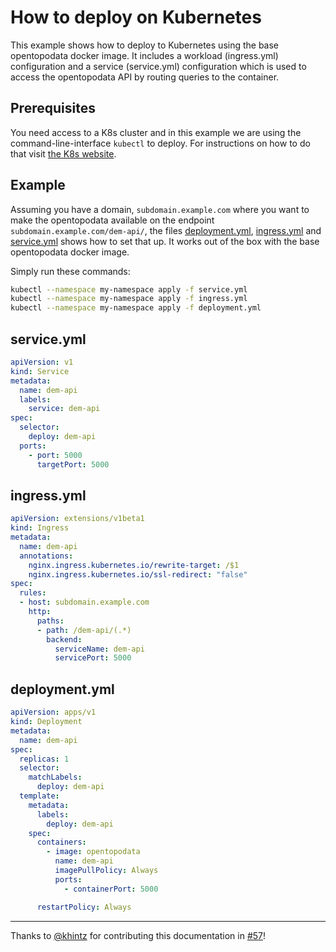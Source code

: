 # How to deploy on Kubernetes

This example shows how to deploy to Kubernetes using the base opentopodata docker image. It includes a workload (ingress.yml) configuration and a service (service.yml) configuration which is used to access the opentopodata API by routing queries to the container.

## Prerequisites

You need access to a K8s cluster and in this example we are using the command-line-interface `kubectl` to deploy. For instructions on how to do that visit [the K8s website](https://kubernetes.io/docs/tasks/tools/).

## Example

Assuming you have a domain, `subdomain.example.com` where you want to make the opentopodata available on the endpoint `subdomain.example.com/dem-api/`, the files [deployment.yml](./k8s/deployment.yml), [ingress.yml](./k8s/ingress.yml) and [service.yml](./k8s/service.yml) shows how to set that up. It works out of the box with the base opentopodata docker image.

Simply run these commands:

```sh
kubectl --namespace my-namespace apply -f service.yml
kubectl --namespace my-namespace apply -f ingress.yml
kubectl --namespace my-namespace apply -f deployment.yml
```

## service.yml

```yaml
apiVersion: v1
kind: Service
metadata:
  name: dem-api
  labels:
    service: dem-api
spec:
  selector:
    deploy: dem-api
  ports:
    - port: 5000
      targetPort: 5000
```


## ingress.yml

```yaml
apiVersion: extensions/v1beta1
kind: Ingress
metadata:
  name: dem-api
  annotations:
    nginx.ingress.kubernetes.io/rewrite-target: /$1
    nginx.ingress.kubernetes.io/ssl-redirect: "false"
spec:
  rules:
  - host: subdomain.example.com
    http:
      paths:
      - path: /dem-api/(.*)
        backend:
          serviceName: dem-api
          servicePort: 5000
```

## deployment.yml

```yaml
apiVersion: apps/v1
kind: Deployment
metadata:
  name: dem-api
spec:
  replicas: 1
  selector:
    matchLabels:
      deploy: dem-api
  template:
    metadata:
      labels:
        deploy: dem-api
    spec:
      containers:
        - image: opentopodata
          name: dem-api
          imagePullPolicy: Always
          ports:
            - containerPort: 5000

      restartPolicy: Always
```


---

Thanks to [@khintz](https://github.com/khintz) for contributing this documentation in [#57](https://github.com/ajnisbet/opentopodata/pull/57)!